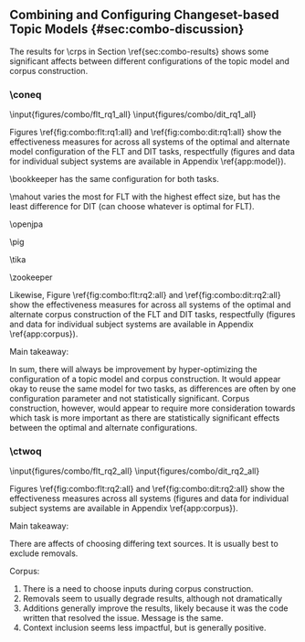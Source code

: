 ## Combining and Configuring Changeset-based Topic Models {#sec:combo-discussion} 
The results for \crps in Section \ref{sec:combo-results} shows some significant
affects between different configurations of the topic model and corpus
construction.

### \coneq

\input{figures/combo/flt_rq1_all}
\input{figures/combo/dit_rq1_all}

Figures \ref{fig:combo:flt:rq1:all} and \ref{fig:combo:dit:rq1:all} show the
effectiveness measures for across all systems of the optimal and alternate
model configuration of the FLT and DIT tasks, respectfully (figures and data
for individual subject systems are available in Appendix \ref{app:model}).


\bookkeeper has the same configuration for both tasks.

\mahout varies the most for FLT with the highest effect size, but has the least
difference for DIT (can choose whatever is optimal for FLT). 

\openjpa

\pig 

\tika

\zookeeper

Likewise, Figure \ref{fig:combo:flt:rq2:all} and \ref{fig:combo:dit:rq2:all}
show the effectiveness measures for across all systems of the optimal and
alternate corpus construction of the FLT and DIT tasks, respectfully (figures
and data for individual subject systems are available in Appendix
\ref{app:corpus}).



Main takeaway:

In sum, there will always be improvement by hyper-optimizing the configuration
of a topic model and corpus construction.  It would appear okay to reuse the
same model for two tasks, as differences are often by one configuration
parameter and not statistically significant. Corpus construction, however,
would appear to require more consideration towards which task is more important
as there are statistically significant effects between the optimal and
alternate configurations.

<!--
Model:

1. Maximize the number of topics your system can handle
2. 1/K or auto-learned parameters will do just fine unless you have good reason
   to do all of this micro-optimizations
   -->


### \ctwoq

\input{figures/combo/flt_rq2_all}
\input{figures/combo/dit_rq2_all}

Figures \ref{fig:combo:flt:rq2:all} and \ref{fig:combo:dit:rq2:all} show the
effectiveness measures across all systems (figures and data for individual
subject systems are available in Appendix \ref{app:corpus}).

Main takeaway:

There are affects of choosing differing text sources.  It is usually best to
exclude removals.

Corpus:

1. There is a need to choose inputs during corpus construction.
2. Removals seem to usually degrade results, although not dramatically
3. Additions generally improve the results, likely because it was the code
   written that resolved the issue.  Message is the same.
4. Context inclusion seems less impactful, but is generally positive.

